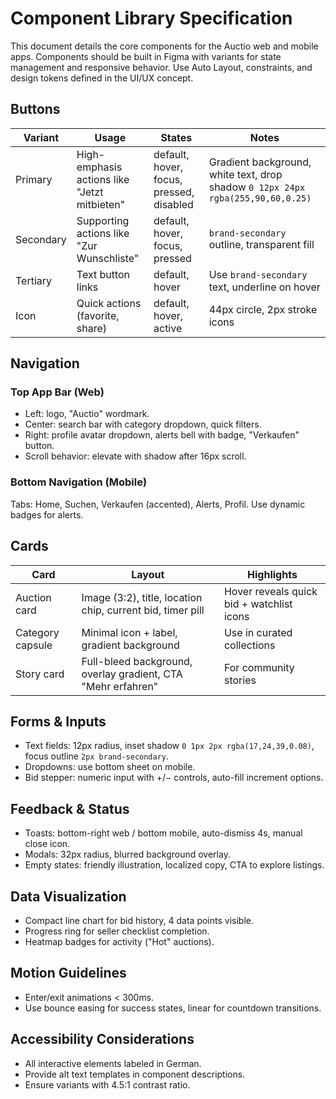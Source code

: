 # Component Library Specification

This document details the core components for the Auctio web and mobile apps. Components should be built in Figma with variants for state management and responsive behavior. Use Auto Layout, constraints, and design tokens defined in the UI/UX concept.

## Buttons
| Variant | Usage | States | Notes |
| --- | --- | --- | --- |
| Primary | High-emphasis actions like "Jetzt mitbieten" | default, hover, focus, pressed, disabled | Gradient background, white text, drop shadow `0 12px 24px rgba(255,90,60,0.25)` |
| Secondary | Supporting actions like "Zur Wunschliste" | default, hover, focus, pressed | `brand-secondary` outline, transparent fill |
| Tertiary | Text button links | default, hover | Use `brand-secondary` text, underline on hover |
| Icon | Quick actions (favorite, share) | default, hover, active | 44px circle, 2px stroke icons |

## Navigation
### Top App Bar (Web)
- Left: logo, "Auctio" wordmark.
- Center: search bar with category dropdown, quick filters.
- Right: profile avatar dropdown, alerts bell with badge, "Verkaufen" button.
- Scroll behavior: elevate with shadow after 16px scroll.

### Bottom Navigation (Mobile)
Tabs: Home, Suchen, Verkaufen (accented), Alerts, Profil. Use dynamic badges for alerts.

## Cards
| Card | Layout | Highlights |
| --- | --- | --- |
| Auction card | Image (3:2), title, location chip, current bid, timer pill | Hover reveals quick bid + watchlist icons |
| Category capsule | Minimal icon + label, gradient background | Use in curated collections |
| Story card | Full-bleed background, overlay gradient, CTA "Mehr erfahren" | For community stories |

## Forms & Inputs
- Text fields: 12px radius, inset shadow `0 1px 2px rgba(17,24,39,0.08)`, focus outline `2px brand-secondary`.
- Dropdowns: use bottom sheet on mobile.
- Bid stepper: numeric input with +/− controls, auto-fill increment options.

## Feedback & Status
- Toasts: bottom-right web / bottom mobile, auto-dismiss 4s, manual close icon.
- Modals: 32px radius, blurred background overlay.
- Empty states: friendly illustration, localized copy, CTA to explore listings.

## Data Visualization
- Compact line chart for bid history, 4 data points visible.
- Progress ring for seller checklist completion.
- Heatmap badges for activity ("Hot" auctions).

## Motion Guidelines
- Enter/exit animations < 300ms.
- Use bounce easing for success states, linear for countdown transitions.

## Accessibility Considerations
- All interactive elements labeled in German.
- Provide alt text templates in component descriptions.
- Ensure variants with 4.5:1 contrast ratio.

